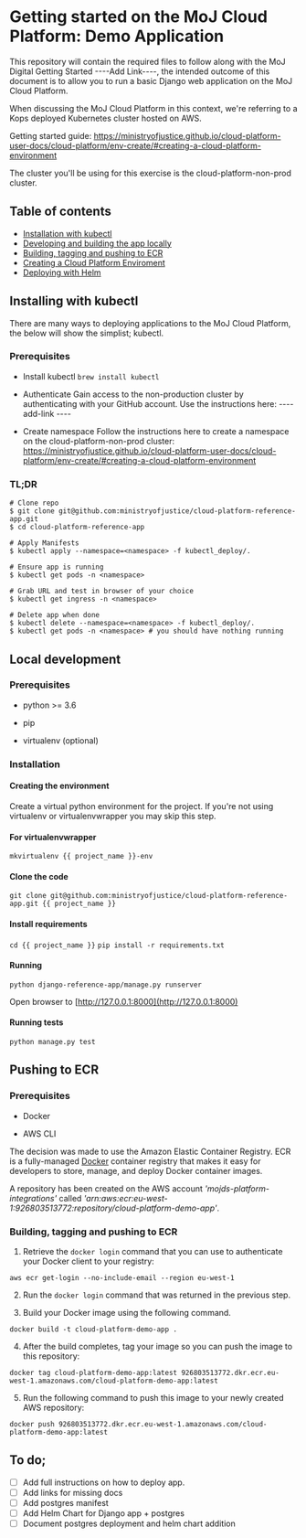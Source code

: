 # Getting started on the MoJ Cloud Platform: Demo Application
This repository will contain the required files to follow along with the MoJ Digital Getting Started ----Add Link----, the intended outcome of this document is to allow you to run a basic Django web application on the MoJ Cloud Platform.

When discussing the MoJ Cloud Platform in this context, we're referring to a Kops deployed Kubernetes cluster hosted on AWS.

Getting started guide: https://ministryofjustice.github.io/cloud-platform-user-docs/cloud-platform/env-create/#creating-a-cloud-platform-environment

The cluster you'll be using for this exercise is the cloud-platform-non-prod cluster.

## Table of contents
   * [Installation with kubectl](#installing-with-kubectl)
   * [Developing and building the app locally](#local-development)
   * [Building, tagging and pushing to ECR](#pushing-to-ecr)
   * [Creating a Cloud Platform Enviroment](#app-deploy)
   * [Deploying with Helm](#helm-deploy)


## Installing with kubectl
There are many ways to deploying applications to the MoJ Cloud Platform, the below will show the simplist; kubectl.

### Prerequisites
* Install kubectl
```brew install kubectl```

* Authenticate
Gain access to the non-production cluster by authenticating with your GitHub account. Use the instructions here:
---- add-link ----

* Create namespace
Follow the instructions here to create a namespace on the cloud-platform-non-prod cluster: https://ministryofjustice.github.io/cloud-platform-user-docs/cloud-platform/env-create/#creating-a-cloud-platform-environment

### TL;DR
```
# Clone repo
$ git clone git@github.com:ministryofjustice/cloud-platform-reference-app.git
$ cd cloud-platform-reference-app

# Apply Manifests
$ kubectl apply --namespace=<namespace> -f kubectl_deploy/.

# Ensure app is running
$ kubectl get pods -n <namespace>

# Grab URL and test in browser of your choice
$ kubectl get ingress -n <namespace>

# Delete app when done
$ kubectl delete --namespace=<namespace> -f kubectl_deploy/.
$ kubectl get pods -n <namespace> # you should have nothing running
```
## Local development
### Prerequisites
* python >= 3.6

* pip

* virtualenv (optional)

### Installation

#### Creating the environment

Create a virtual python environment for the project. If you're not using virtualenv or virtualenvwrapper you may skip this step.

#### For virtualenvwrapper
```mkvirtualenv {{ project_name }}-env```

#### Clone the code
```git clone git@github.com:ministryofjustice/cloud-platform-reference-app.git {{ project_name }}```

#### Install requirements

```cd {{ project_name }}```
```pip install -r requirements.txt```
#### Running

```python django-reference-app/manage.py runserver```

Open browser to [http://127.0.0.1:8000](http://127.0.0.1:8000)
#### Running tests

```python manage.py test```


## Pushing to ECR
### Prerequisites
* Docker

* AWS CLI

The decision was made to use the Amazon Elastic Container Registry. ECR is a fully-managed [Docker](https://aws.amazon.com/docker/) container registry that makes it easy for developers to store, manage, and deploy Docker container images.

A repository has been created on the AWS account *'mojds-platform-integrations'* called *'arn:aws:ecr:eu-west-1:926803513772:repository/cloud-platform-demo-app'*.

### Building, tagging and pushing to ECR
1) Retrieve the `docker login` command that you can use to authenticate your Docker client to your registry:

```aws ecr get-login --no-include-email --region eu-west-1```

2) Run the `docker login` command that was returned in the previous step.

3) Build your Docker image using the following command.

```docker build -t cloud-platform-demo-app .```

4) After the build completes, tag your image so you can push the image to this repository:

```docker tag cloud-platform-demo-app:latest 926803513772.dkr.ecr.eu-west-1.amazonaws.com/cloud-platform-demo-app:latest```

5) Run the following command to push this image to your newly created AWS repository:

```docker push 926803513772.dkr.ecr.eu-west-1.amazonaws.com/cloud-platform-demo-app:latest```

## To do;
 - [ ] Add full instructions on how to deploy app.
 - [ ] Add links for missing docs
 - [ ] Add postgres manifest
 - [ ] Add Helm Chart for Django app + postgres
 - [ ] Document postgres deployment and helm chart addition
